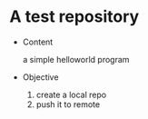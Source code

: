 # A test repository

* Content

  a simple helloworld program

* Objective

  1. create a local repo
  2. push it to remote
